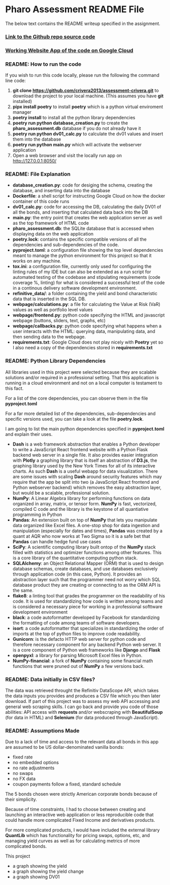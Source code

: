 # Pharo Assessment README File

The below text contains the README writeup specified in the assignment.


### [Link to the Github repo source code](https://github.com/crivera2013/assessment-crivera)

### [Working Website App of the code on Google Cloud](https://crivera-pharo-assessment-qbfmvvld3a-ew.a.run.app/)

### README: How to run the code

If you wish to run this code locally, please run the following the command line code:


1. **git clone https://github.com/crivera2013/assessment-crivera.git** to download the project to your local machine. (This assumes you have **git** installed)
2. **pipx install poetry** to install **poetry** which is a python virtual enviroment manager
3. **poetry install** to install all the python library dependencies
4. **poetry run python database_creation.py** to create the **pharo_assessment.db** database if you do not already have it
5. **poetry run python dv01_calc.py** to calculate the dv01 values and insert them into the database
6. **poetry run python main.py** which will activate the webserver application
7. Open a web browser and visit the locally run app on http://127.0.0.1:8050/


### README: File Explanation
- **database_creation.py**: code for desiging the schema, creating the database, and inserting data into the database
- **Dockerfile**: a shell script for instructing Google Cloud on how the docker container of this code runs
- **dv01_calc.py**: code for accessing the DB, calculating the daily DV01 of all the bonds, and inserting that calculated data back into the DB
- **main.py**: the entry point that creates the web application server as well as the top framework of HTML code
- **pharo_assessment.db**: the SQLite database that is accessed when displaying data on the web application
- **poetry.lock**: contains the specific compatible versions of all the dependencies and sub-dependencies of the code.
- **pyproject.toml**: a configuration file showing the top level dependencies meant to manage the python environment for this project so that it works on any machine.
- **tox.ini**: a configuration file, currently only used for configuring the linting rules of my IDE but can also be extended as a run script for automated testing of the codebase and stipulating requirements (code coverage %, linting) for what is considered a successful test of the code in a continous delivery software development environment.
- **refinitive_data/**: a folder containing the yield and bond characteristic data that is inserted in the SQL DB.
- **webpage/calculations.py**: a file for calculating the Value at Risk (VaR) values as well as portfolio level values
- **webpage/frontend.py**: python code specifying the HTML and javascript webpage (buttons, sliders, text, graphs, etc)
- **webpage/callbacks.py**: python code specifying what happens when a user interacts with the HTML: querying data, manipulating data, and then sending data to the webpage.
- **requirements.txt**: Google Cloud does not play nicely with **Poetry** yet so I also need a copy of the dependencies stored in **requirements.txt**

### README: Python Library Dependencies

All libraries used in this project were selected because they are scalable solutions and/or required in a professional setting.  That this application is running in a cloud environment and not on a local computer is testament to this fact.

For a list of the core dependencies, you can observe them in the file **pyproject.toml**

For a far more detailed list of the dependencies, sub-dependencies and specific versions used, you can take a look at the file **poetry.lock**.

I am going to list the main python dependencies specified in **pyproject.toml** and explain their uses.

- **Dash** is a web framework abstraction that enables a Python developer to write a JavaScript React frontend website with a Python Flask backend web server in a single file.  It also provides easier integration with **Plotly** a graphing library that is itself an abstraction of **D3.js**, the graphing library used by the New York Times for all of its interactive charts.  As such **Dash** is a useful webapp for data visualization.  There are some issues with scaling **Dash** around security features which may require that the app be split into two (a JavaScript React frontend and Python webserver backend) which removes the easy abstraction layer, but would be a scalable, professional solution.
- **NumPy**: A Linear Algebra library for performing functions on data organized in array, matrix, or tensor form.  **NumPy** is fast, vectorized, compiled C code and the library is the keystone of all quantiative programming in Python
- **Pandas**: An extension built on top of **NumPy** that lets you manipulate data organized like Excel files.  A one-stop shop for data ingestion and manipulation (especially for dates and times), **Pandas** was created by a quant at AQR who now works at Two Sigma so it is a safe bet that **Pandas** can handle hedge fund use cases
- **SciPy**: A scientific computing library built ontop of the **NumPy** stack filled with statistics and optimizer functions among other features.  This is a core library of the quantitative computing python stack.
- **SQLAlchemy**: an Object Relational Mapper (ORM) that is used to design database schemas, create databases, and use databases exclusively through application code (in this case, Python).  It provides an abstraction layer such that the programmer need not worry which SQL database product they are creating or connecting to as the ORM API is the same.
- **flake8**: a linting tool that grades the programmer on the readability of his code.  It is used for standardizing how code is written among teams and is considered a necessary piece for working in a professional softtware development environment
- **black**: a code autoformatter developed by Facebook for standardizing the formatting of code among teams of software developers.
- **isort**: a code autoformatter that specializes in standardizing the order of imports at the top of python files to improve code readability.
- **Gunicorn**: is the defacto HTTP web server for python code and therefore necessary component for any backend Python web server.  It is a core component of Python web frameworks like **Django** and **Flask**
- **openpyxl**: a library for parsing Microsoft Excel files in Python.
- **NumPy-financial**: a fork of **NumPy** containing some financial math functions that were pruned out of **NumPy** a few versions back.

### README: Data initially in CSV files?
The data was retrieved throught the Refinitiv DataScope API, which takes the data inputs you provides and produces a CSV file which you then later download. If part of this project was to assess my web API accessing and general web scraping skills.  I can go back and provide you code of those abilities: API access with **requests** and/or webscraping with **BeautifulSoup** (for data in HTML) and **Selenium** (for data produced through JavaScript).

### README: Assumptions Made

Due to a lack of time and access to the relevant data all bonds in this app are assumed to be US dollar-denominated vanilla bonds:
- fixed rate
- no embedded options
- no rate adjustments
- no swaps
- no FX data
- coupon payments follow a fixed, standard schedule

The 5 bonds chosen were strictly American corporate bonds because of their simplicity.

Because of time constraints, I had to choose between creating and launching an interactive web application or less reproducible code that could handle more complicated Fixed Income and derivatives products.

For more complicated products, I would have included the external library **QuantLib** which has functionality for pricing swaps, options, etc, and managing yield curves as well as for calculating metrics of more complicated bonds.

This project

- a graph showing the yield
- a graph showing the yield change
- a graph showing DV01

